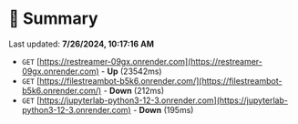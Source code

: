 # 📖 Summary
Last updated: **7/26/2024, 10:17:16 AM**

- `GET` [https://restreamer-09gx.onrender.com](https://restreamer-09gx.onrender.com) - **Up** (23542ms)
- `GET` [https://filestreambot-b5k6.onrender.com/](https://filestreambot-b5k6.onrender.com/) - **Down** (212ms)
- `GET` [https://jupyterlab-python3-12-3.onrender.com](https://jupyterlab-python3-12-3.onrender.com) - **Down** (195ms)
